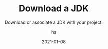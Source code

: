 ---
date: 2021-01-08
title: Download a JDK
technologies: [java]
topics: [interface]
author: hs
subtitle: Download or associate a JDK with your project.
thumbnail: ./thumbnail.png
cardThumbnail: ./card.png
shortVideo:
  poster: ./tip.png
  url: https://youtu.be/D-CGuIAANW0
seealso:
- title: IntelliJ IDEA Help - SDKs
  href: https://www.jetbrains.com/help/idea/sdk.html
leadin: |
  You can use the New Project Wizard to configure existing JDKs, or download new ones from different vendors.

---